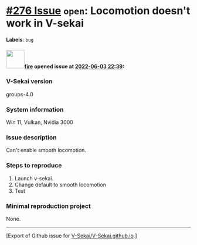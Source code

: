 # [\#276 Issue](https://github.com/V-Sekai/V-Sekai.github.io/issues/276) `open`: Locomotion doesn't work in V-sekai
**Labels**: `bug`


#### <img src="https://avatars.githubusercontent.com/u/32321?u=c2e06a3d2b49a467aa907e54aa259516440267cc&v=4" width="50">[fire](https://github.com/fire) opened issue at [2022-06-03 22:39](https://github.com/V-Sekai/V-Sekai.github.io/issues/276):

### V-Sekai version

groups-4.0

### System information

Win 11, Vulkan, Nvidia 3000

### Issue description

Can't enable smooth locomotion.

### Steps to reproduce

1. Launch v-sekai.
2. Change default to smooth locomotion
3. Test

### Minimal reproduction project

None.




-------------------------------------------------------------------------------



[Export of Github issue for [V-Sekai/V-Sekai.github.io](https://github.com/V-Sekai/V-Sekai.github.io).]
